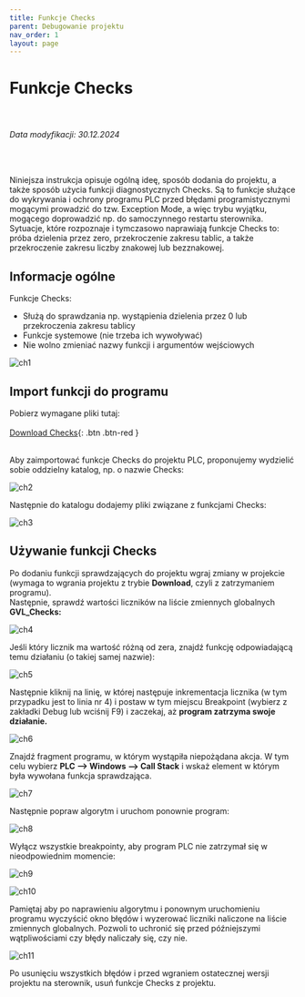 ```yaml
---
title: Funkcje Checks 
parent: Debugowanie projektu 
nav_order: 1
layout: page
---
```


# Funkcje Checks 
<br>
<h6> Data modyfikacji: 30.12.2024 </h6>
<br>

Niniejsza instrukcja opisuje ogólną ideę, sposób dodania do projektu, a także sposób użycia funkcji diagnostycznych Checks. Są to funkcje służące do wykrywania i ochrony programu PLC przed błędami programistycznymi mogącymi prowadzić do tzw. Exception Mode, a więc trybu wyjątku, mogącego doprowadzić np. do samoczynnego restartu sterownika. Sytuacje, które rozpoznaje i tymczasowo naprawiają funkcje Checks to: próba dzielenia przez zero, przekroczenie zakresu tablic, a także przekroczenie zakresu liczby znakowej lub bezznakowej.

## Informacje ogólne

Funkcje Checks:
- Służą do sprawdzania np. wystąpienia dzielenia przez 0 lub przekroczenia zakresu tablicy
- Funkcje systemowe (nie trzeba ich wywoływać)
- Nie wolno zmieniać nazwy funkcji i argumentów wejściowych

![ch1](https://ba-pl.github.io/wiki/assets/images/checks/ch1.png "ch1")

## Import funkcji do programu
Pobierz wymagane pliki tutaj:
<br>
<br>
[Download Checks](https://github.com/BA-PL/Checks-TC3/archive/refs/heads/main.zip){: .btn .btn-red }

<br>
Aby zaimportować funkcje Checks do projektu PLC, proponujemy wydzielić sobie oddzielny katalog, np. o nazwie Checks:

![ch2](https://ba-pl.github.io/wiki/assets/images/checks/ch2.png "ch2")

Następnie do katalogu dodajemy pliki związane z funkcjami Checks:

![ch3](https://ba-pl.github.io/wiki/assets/images/checks/ch3.png "ch3")

## Używanie funkcji Checks 
Po dodaniu funkcji sprawdzających do projektu wgraj zmiany w projekcie (wymaga to wgrania projektu z trybie **Download**, czyli z zatrzymaniem programu).
<br>
Następnie, sprawdź wartości liczników na liście zmiennych globalnych **GVL_Checks:**

![ch4](https://ba-pl.github.io/wiki/assets/images/checks/ch4.png "ch4")

Jeśli który licznik ma wartość różną od zera, znajdź funkcję odpowiadającą temu działaniu (o takiej samej
nazwie):

![ch5](https://ba-pl.github.io/wiki/assets/images/checks/ch5.png "ch5")

Następnie kliknij na linię, w której następuje inkrementacja licznika (w tym przypadku jest to linia nr 4) i postaw w tym miejscu Breakpoint (wybierz z zakładki Debug lub wciśnij F9) i zaczekaj, aż **program zatrzyma swoje działanie.**

![ch6](https://ba-pl.github.io/wiki/assets/images/checks/ch6.png "ch6")

Znajdź fragment programu, w którym wystąpiła niepożądana akcja. W tym celu wybierz **PLC --> Windows --> Call Stack** i wskaż element w którym była wywołana funkcja sprawdzająca.

![ch7](https://ba-pl.github.io/wiki/assets/images/checks/ch7.png "ch7")

Następnie popraw algorytm i uruchom ponownie program:

![ch8](https://ba-pl.github.io/wiki/assets/images/checks/ch8.png "ch8")

Wyłącz wszystkie breakpointy, aby program PLC nie zatrzymał się w nieodpowiednim momencie:

![ch9](https://ba-pl.github.io/wiki/assets/images/checks/ch9.png "ch9")


![ch10](https://ba-pl.github.io/wiki/assets/images/checks/ch10.png "ch10")

Pamiętaj aby po naprawieniu algorytmu i ponownym uruchomieniu programu wyczyścić okno błędów i wyzerować liczniki naliczone na liście zmiennych globalnych. Pozwoli to uchronić się przed późniejszymi wątpliwościami czy błędy naliczały się, czy nie.

![ch11](https://ba-pl.github.io/wiki/assets/images/checks/ch11.png "ch11")

Po usunięciu wszystkich błędów i przed wgraniem ostatecznej wersji projektu na sterownik, usuń funkcje Checks z projektu. 